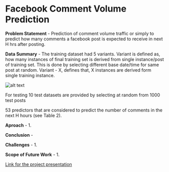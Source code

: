 # Facebook Comment Volume Prediction 

**Problem Statement** - Prediction of comment volume traffic or simply to predict how many comments a facebook post is expected to receive in next H hrs after posting.

**Data Summary** - The training dataset had 5 variants. Variant is defined as, how many instances of final training set is derived from single instance/post of training set. This is done by selecting different base date/time for same post at random. Variant - X, defines that, X instances are derived form single training instance. 

![alt text](https://github.com/soumyajt1991/ABC/blob/main/Capture101.PNG)

For testing 10 test datasets are provided by selecting at random from 1000 test posts


53 predictors that are
considered to predict the number of comments in the next H
hours (see Table 2).


**Aproach** -
1. 

**Conclusion** - 

**Challenges** - 
1. 

**Scope of Future Work** -
1. 


[Link for the project presentation](https://docs.google.com/presentation/d/1H6BU74lY-pv1-aknIMHV0oZzScvOagUpHYtXhCThBx8/edit?usp=sharing)
